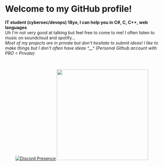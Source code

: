 # Welcome to my GitHub profile!

**IT student (cybersec/devops) 18yo, I can help you in C#, C, C++, web languages**
<br>
Uh I'm not very good at talking but feel free to come to me! I often listen to music on soundcloud and spotify...
<br>
*Most of my projects are in private but don't hesitate to submit ideas! I like to make things but I don't often have ideas ^__^ 
(Personal Github account with PRO = Private)*

<br> <p align="center">
[![Discord Presence](https://lanyard.cnrad.dev/api/758405376718274590?theme=light&bg=db99e1&hideDiscrim=true&borderRadius=20px&idleMessage=Plays%20with%20a%20stick)](https://discord.com/users/758405376718274590)
 <img src="https://cdn.discordapp.com/attachments/759495663275999283/1109563181673746442/24810d589a014f58311c558b35576f8e-removebg-preview.png" width="300px">
</p>
